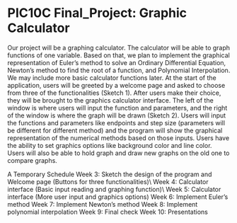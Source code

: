 # PIC10C Final_Project: Graphic Calculator

Our project will be a graphing calculator. The calculator will be able to graph functions of one variable. Based on that, we plan to implement the graphical representation of Euler’s method to solve an Ordinary Differential Equation, Newton’s method to find the root of a function, and Polynomial Interpolation. We may include more basic calculator functions later. At the start of the application, users will be greeted by a welcome page and asked to choose from three of the functionalities (Sketch 1). After users make their choice, they will be brought to the graphics calculator interface. The left of the window is where users will input the function and parameters, and the right of the window is where the graph will be drawn (Sketch 2). Users will input the functions and parameters like endpoints and step size (parameters will be different for different method) and the program will show the graphical representation of the numerical methods based on those inputs. Users have the ability to set graphics options like background color and line color. Users will also be able to hold graph and draw new graphs on the old one to compare graphs. 

A Temporary Schedule
Week 3: Sketch the design of the program and Welcome page (Buttons for three functionalities)\\
Week 4: Calculator interface (Basic input reading and graphing function)\\
Week 5: Calculator interface (More user input and graphics options)
Week 6: Implement Euler’s method 
Week 7: Implement Newton’s method
Week 8: Implement polynomial interpolation
Week 9: Final check
Week 10: Presentations
